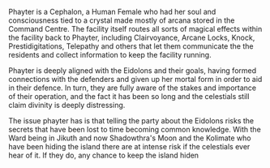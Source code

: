 Phayter is a Cephalon, a Human Female who had her soul and consciousness tied to a crystal made mostly of arcana stored in the Command Centre. The facility itself routes all sorts of magical effects within the facility back to Phayter, including Clairvoyance, Arcane Locks, Knock, Prestidigitations, Telepathy and others that let them communicate the the residents and collect information to keep the facility running.

Phayter is deeply aligned with the Eidolons and their goals, having formed connections with the defenders and given up her mortal form in order to aid in their defence. In turn, they are fully aware of the stakes and importance of their operation, and the fact it has been so long and the celestials still claim divinity is deeply distressing. 

The issue phayter has is that telling the party about the Eidolons risks the secrets that have been lost to time becoming common knowledge. With the Ward being in Jikuth and now Shadowthra's Moon and the Kolimate who have been hiding the island there are at intense risk if the celestials ever hear of it. If they do, any chance to keep the island hiden 
